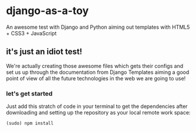 # django-as-a-toy
An awesome test with Django and Python aiming out templates with HTML5 + CSS3 + JavaScript

## it's just an idiot test!
We're actually creating those awesome files which gets their configs and set us up through the documentation from Django Templates aiming a good point of view of all the future technologies in the web we are going to use!

### let's get started
Just add this stratch of code in your terminal to get the dependencies after downloading and setting up the repository as your local remote work space:

`
(sudo) npm install
`